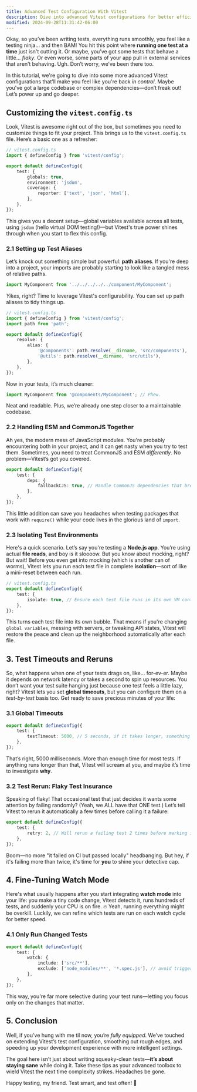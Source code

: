 ```yaml
---
title: Advanced Test Configuration With Vitest
description: Dive into advanced Vitest configurations for better efficiency.
modified: 2024-09-28T11:31:42-06:00
---
```


Okay, so you’ve been writing tests, everything runs smoothly, you feel like a testing ninja… and then BAM! You hit this point where **running one test at a time** just isn't cutting it. Or maybe, you’ve got some tests that behave a little… _flaky_. Or even worse, some parts of your app pull in external services that aren’t behaving. Ugh. Don’t worry, we’ve been there too.

In this tutorial, we're going to dive into some more advanced Vitest configurations that’ll make you feel like you're back _in control_. Maybe you've got a large codebase or complex dependencies—don’t freak out! Let’s power up and go deeper.

## Customizing the `vitest.config.ts`

Look, Vitest is awesome right out of the box, but sometimes you need to customize things to fit your project. This brings us to the `vitest.config.ts` file. Here’s a basic one as a refresher:

```ts
// vitest.config.ts
import { defineConfig } from 'vitest/config';

export default defineConfig({
	test: {
		globals: true,
		environment: 'jsdom',
		coverage: {
			reporter: ['text', 'json', 'html'],
		},
	},
});
```

This gives you a decent setup—global variables available across all tests, using `jsdom` (hello virtual DOM testing!)—but Vitest's true power shines through when you start to flex this config.

### 2.1 Setting up Test Aliases

Let’s knock out something simple but powerful: **path aliases**. If you're deep into a project, your imports are probably starting to look like a tangled mess of relative paths.

```ts
import MyComponent from '../../../../../component/MyComponent';
```

_Yikes_, right? Time to leverage Vitest's configurability. You can set up path aliases to tidy things up.

```ts
// vitest.config.ts
import { defineConfig } from 'vitest/config';
import path from 'path';

export default defineConfig({
	resolve: {
		alias: {
			'@components': path.resolve(__dirname, 'src/components'),
			'@utils': path.resolve(__dirname, 'src/utils'),
		},
	},
});
```

Now in your tests, it’s much cleaner:

```ts
import MyComponent from '@components/MyComponent'; // Phew.
```

Neat and readable. Plus, we’re already one step closer to a maintainable codebase.

### 2.2 Handling ESM and CommonJS Together

Ah yes, the modern mess of JavaScript modules. You're probably encountering both in your project, and it can get nasty when you try to test them. Sometimes, you need to treat CommonJS and ESM _differently_. No problem—Vitest’s got you covered.

```ts
export default defineConfig({
	test: {
		deps: {
			fallbackCJS: true, // Handle CommonJS dependencies that break ESM resolution
		},
	},
});
```

This little addition can save you headaches when testing packages that work with `require()` while your code lives in the glorious land of `import`.

### 2.3 Isolating Test Environments

Here's a quick scenario. Let’s say you're testing a **Node.js app**. You’re using actual **file reads**, and boy is it sloooow. But you know about mocking, right? But wait! Before you even get into mocking (which is another can of worms), Vitest lets you run each test file in complete **isolation**—sort of like a mini-reset between each run.

```ts
// vitest.config.ts
export default defineConfig({
	test: {
		isolate: true, // Ensure each test file runs in its own VM context
	},
});
```

This turns each test file into its own bubble. That means if you're changing `global variables`, messing with servers, or tweaking API states, Vitest will restore the peace and clean up the neighborhood automatically after each file.

## 3. Test Timeouts and Reruns

So, what happens when one of your tests drags on, like… for-ev-er. Maybe it depends on network latency or takes a second to spin up resources. You don’t want your test suite hanging just because one test feels a little lazy, right? Vitest lets you set **global timeouts**, but you can configure them on a _test-by-test_ basis too. Get ready to save precious minutes of your life:

### 3.1 Global Timeouts

```ts
export default defineConfig({
	test: {
		testTimeout: 5000, // 5 seconds, if it takes longer, something is wrong.
	},
});
```

That’s right, 5000 milliseconds. More than enough time for most tests. If anything runs longer than that, Vitest will scream at you, and maybe it’s time to investigate **why**.

### 3.2 Test Rerun: Flaky Test Insurance

Speaking of flaky! That occasional test that just decides it wants some attention by failing randomly? (Yeah, we ALL have that ONE test.) Let’s tell Vitest to rerun it automatically a few times before calling it a failure:

```ts
export default defineConfig({
	test: {
		retry: 2, // Will rerun a failing test 2 times before marking it as failed
	},
});
```

Boom—no more "it failed on CI but passed locally" headbanging. But hey, if it's failing more than twice, it's time for **you** to shine your detective cap.

## 4. Fine-Tuning Watch Mode

Here's what usually happens after you start integrating **watch mode** into your life: you make a tiny code change, Vitest detects it, runs hundreds of tests, and suddenly your CPU is on fire. 🔥 Yeah, running everything might be overkill. Luckily, we can refine which tests are run on each watch cycle for better speed.

### 4.1 Only Run Changed Tests

```ts
export default defineConfig({
	test: {
		watch: {
			include: ['src/**'],
			exclude: ['node_modules/**', '*.spec.js'], // avoid triggering for these
		},
	},
});
```

This way, you're far more selective during your test runs—letting you focus only on the changes that matter.

## 5. Conclusion

Well, if you’ve hung with me til now, you’re _fully equipped_. We’ve touched on extending Vitest’s test configuration, smoothing out rough edges, and speeding up your development experience with more intelligent settings.

The goal here isn’t just about writing squeaky-clean tests—**it’s about staying sane** while doing it. Take these tips as your advanced toolbox to wield Vitest the next time complexity strikes. Headaches be gone.

Happy testing, my friend. Test smart, and test often! 🎉

```ts

```
